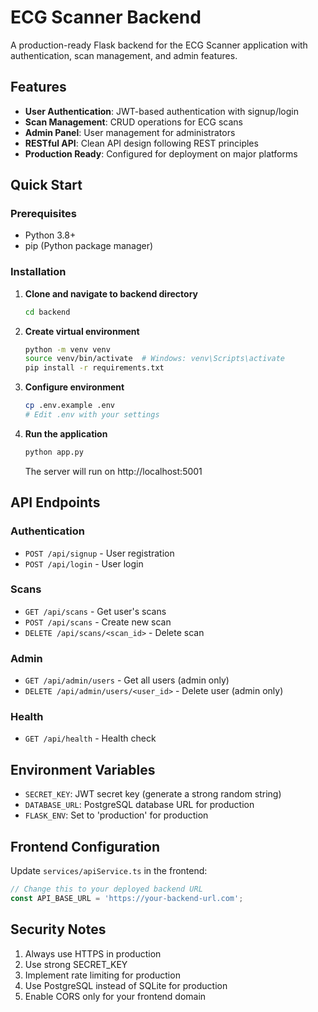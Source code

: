 # ECG Scanner Backend

A production-ready Flask backend for the ECG Scanner application with authentication, scan management, and admin features.

## Features

- **User Authentication**: JWT-based authentication with signup/login
- **Scan Management**: CRUD operations for ECG scans
- **Admin Panel**: User management for administrators
- **RESTful API**: Clean API design following REST principles
- **Production Ready**: Configured for deployment on major platforms

## Quick Start

### Prerequisites
- Python 3.8+
- pip (Python package manager)

### Installation

1. **Clone and navigate to backend directory**
   ```bash
   cd backend
   ```

2. **Create virtual environment**
   ```bash
   python -m venv venv
   source venv/bin/activate  # Windows: venv\Scripts\activate
   pip install -r requirements.txt
   ```

3. **Configure environment**
   ```bash
   cp .env.example .env
   # Edit .env with your settings
   ```

4. **Run the application**
   ```bash
   python app.py
   ```
   The server will run on http://localhost:5001

## API Endpoints

### Authentication
- `POST /api/signup` - User registration
- `POST /api/login` - User login

### Scans
- `GET /api/scans` - Get user's scans
- `POST /api/scans` - Create new scan
- `DELETE /api/scans/<scan_id>` - Delete scan

### Admin
- `GET /api/admin/users` - Get all users (admin only)
- `DELETE /api/admin/users/<user_id>` - Delete user (admin only)

### Health
- `GET /api/health` - Health check

## Environment Variables

- `SECRET_KEY`: JWT secret key (generate a strong random string)
- `DATABASE_URL`: PostgreSQL database URL for production
- `FLASK_ENV`: Set to 'production' for production

## Frontend Configuration

Update `services/apiService.ts` in the frontend:

```typescript
// Change this to your deployed backend URL
const API_BASE_URL = 'https://your-backend-url.com';
```

## Security Notes

1. Always use HTTPS in production
2. Use strong SECRET_KEY
3. Implement rate limiting for production
4. Use PostgreSQL instead of SQLite for production
5. Enable CORS only for your frontend domain
